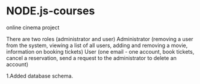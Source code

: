 # NODE.js-courses
online cinema project

There are two roles (administrator and user)
Administrator (removing a user from the system, viewing a list of all users, adding and removing a movie, information on booking tickets)
User (one email - one account, book tickets, cancel a reservation, send a request to the administrator to delete an account)

1.Added database schema.
